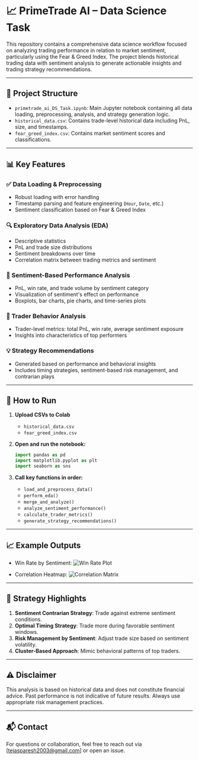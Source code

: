 
# 📈 PrimeTrade AI – Data Science Task

This repository contains a comprehensive data science workflow focused on analyzing trading performance in relation to market sentiment, particularly using the Fear & Greed Index. The project blends historical trading data with sentiment analysis to generate actionable insights and trading strategy recommendations.

---

## 📂 Project Structure

- `primetrade_ai_DS_Task.ipynb`: Main Jupyter notebook containing all data loading, preprocessing, analysis, and strategy generation logic.
- `historical_data.csv`: Contains trade-level historical data including PnL, size, and timestamps.
- `fear_greed_index.csv`: Contains market sentiment scores and classifications.

---

## 📊 Key Features

### ✅ Data Loading & Preprocessing
- Robust loading with error handling
- Timestamp parsing and feature engineering (`Hour`, `Date`, etc.)
- Sentiment classification based on Fear & Greed Index

### 🔍 Exploratory Data Analysis (EDA)
- Descriptive statistics
- PnL and trade size distributions
- Sentiment breakdowns over time
- Correlation matrix between trading metrics and sentiment

### 🧠 Sentiment-Based Performance Analysis
- PnL, win rate, and trade volume by sentiment category
- Visualization of sentiment's effect on performance
- Boxplots, bar charts, pie charts, and time-series plots

### 📌 Trader Behavior Analysis
- Trader-level metrics: total PnL, win rate, average sentiment exposure
- Insights into characteristics of top performers

### 💡 Strategy Recommendations
- Generated based on performance and behavioral insights
- Includes timing strategies, sentiment-based risk management, and contrarian plays

---

## 🚀 How to Run

1. **Upload CSVs to Colab**
   - `historical_data.csv`
   - `fear_greed_index.csv`

2. **Open and run the notebook:**
   ```python
   import pandas as pd
   import matplotlib.pyplot as plt
   import seaborn as sns
   ```

3. **Call key functions in order:**
   - `load_and_preprocess_data()`
   - `perform_eda()`
   - `merge_and_analyze()`
   - `analyze_sentiment_performance()`
   - `calculate_trader_metrics()`
   - `generate_strategy_recommendations()`

---

## 📈 Example Outputs

- Win Rate by Sentiment:
  ![Win Rate Plot](<img width="1489" height="1181" alt="image" src="https://github.com/user-attachments/assets/4d52bedd-28ce-4086-b3e6-d3dfd426c9c3" />
)

- Correlation Heatmap:
  ![Correlation Matrix](<img width="882" height="790" alt="image" src="https://github.com/user-attachments/assets/d15358bd-70fb-4c0d-a250-25b209936eda" />
)

---

## 📌 Strategy Highlights

1. **Sentiment Contrarian Strategy**: Trade against extreme sentiment conditions.
2. **Optimal Timing Strategy**: Trade more during favorable sentiment windows.
3. **Risk Management by Sentiment**: Adjust trade size based on sentiment volatility.
4. **Cluster-Based Approach**: Mimic behavioral patterns of top traders.

---

## ⚠️ Disclaimer

This analysis is based on historical data and does not constitute financial advice. Past performance is not indicative of future results. Always use appropriate risk management practices.

---

## 📬 Contact

For questions or collaboration, feel free to reach out via [tejasparesh2003@gmail.com] or open an issue.
